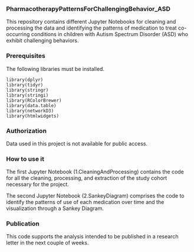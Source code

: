 
### PharmacotherapyPatternsForChallengingBehavior_ASD
This repository contains different Jupyter Notebooks for cleaning and processing the data and identifying the patterns of medication to treat co-occurring conditions in children with Autism Spectrum Disorder (ASD) who exhibit challenging behaviors. 

### Prerequisites 
The following libraries must be installed. 

```
library(dplyr)
library(tidyr)
library(stringr)
library(stringi) 
library(RColorBrewer)
library(data.table)
library(networkD3)
library(htmlwidgets)
```
### Authorization 
Data used in this project is not available for public access. 
### How to use it
The first Jupyter Notebook (1.CleaningAndProcessing) contains the code for all the cleaning, processing, and extraction of the study cohort necessary for the project. 

The second Jupyter Notebook (2.SankeyDiagram) comprises the code to identify the patterns of use of each medication over time and the visualization through a Sankey Diagram. 

### Publication 
This code supports the analysis intended to be published in a research letter in the next couple of weeks.  



